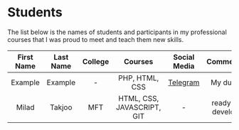# Students

The list below is the names of students and participants in my professional courses that I was proud to meet and teach them new skills.

| First Name      | Last Name | College | Courses | Social Media | Comments |
| :----: | :----: | :----: | :----: | :----: | :----: |
| Example     | Example     | - | PHP, HTML, CSS | [Telegram](https://t.me) | My dude |
| Milad     | Takjoo     | MFT | HTML, CSS, JAVASCRIPT, GIT | - | ready to develop |

